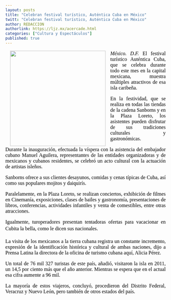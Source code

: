 ```yaml
---
layout: posts
title: "Celebran festival turístico, Auténtica Cuba en México"
twitt: "Celebran festival turístico, Auténtica Cuba en México"
author: REDACCION
authorlink: https://ljz.mx/acercade.html
categories: ["Cultura y Espectáculos"]
published: true
---
```

<p style="color: #000000; font-family: Times, 'Times New Roman', serif; font-size: 16px; line-height: normal;">
  <img src="images/stories/fotos_marzo/cuba.jpg" border="0" width="300" style="margin-left: 15px; margin-right: 15px; float: left;" />
</p>

<p style="color: #000000; font-family: Times, 'Times New Roman', serif; font-size: 16px; line-height: normal; text-align: justify;">
  <em>México. D.F.</em> El festival turístico Auténtica Cuba, que se celebra durante todo este mes en la capital mexicana, muestra múltiples atractivos de esa isla caribeña.
</p>

<p style="color: #000000; font-family: Times, 'Times New Roman', serif; font-size: 16px; line-height: normal; text-align: justify;">
  En la festividad, que se realiza en todas las tiendas de la cadena Sanborns y en la Plaza Loreto, los asistentes pueden disfrutar de sus tradiciones culturales y gastronómicas.
</p>

<p style="color: #000000; font-family: Times, 'Times New Roman', serif; font-size: 16px; line-height: normal; text-align: justify;" />
Durante la inauguración, efectuada la víspera con la asistencia del embajador cubano Manuel Aguilera, representantes de las entidades organizadoras y de mexicanos y cubanos residentes, se celebró un acto cultural con la actuación de artistas isleños. </p> 
<p style="color: #000000; font-family: Times, 'Times New Roman', serif; font-size: 16px; line-height: normal; text-align: justify;">
  Sanborns ofrece a sus clientes desayunos, comidas y cenas típicas de Cuba, así como sus populares mojitos y daiquirís.
</p>

<p style="color: #000000; font-family: Times, 'Times New Roman', serif; font-size: 16px; line-height: normal; text-align: justify;">
  Paralelamente, en la Plaza Loreto, se realizan conciertos, exhibición de filmes en Cinemanía, exposiciones, clases de bailes y gastronomía, presentaciones de libros, conferencias, actividades infantiles y venta de comestibles, entre otras atracciones.
</p>

<p style="color: #000000; font-family: Times, 'Times New Roman', serif; font-size: 16px; line-height: normal; text-align: justify;">
  Igualmente, turoperadores presentan tentadoras ofertas para vacacionar en Cubita la bella, como le dicen sus nacionales.
</p>

<p style="color: #000000; font-family: Times, 'Times New Roman', serif; font-size: 16px; line-height: normal; text-align: justify;">
  La visita de los mexicanos a la tierra cubana registra un constante incremento, expresión de la identificación histórica y cultural de ambas naciones, dijo a Prensa Latina la directora de la oficina de turismo cubana aquí, Alicia Pérez.
</p>

<p style="color: #000000; font-family: Times, 'Times New Roman', serif; font-size: 16px; line-height: normal; text-align: justify;">
  Un total de 76 mil 327 turistas de este país, añadió, visitaron la isla en 2011, un 14,5 por ciento más que el año anterior. Mientras se espera que en el actual esa cifra aumente a 96 mil.
</p>

<p style="color: #000000; font-family: Times, 'Times New Roman', serif; font-size: 16px; line-height: normal; text-align: justify;">
  La mayoría de estos viajeros, concluyó, procedieron del Distrito Federal, Veracruz y Nuevo León, pero también de otros estados del país.
</p>
